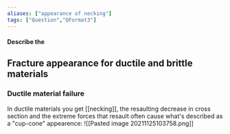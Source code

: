 ```yaml
---
aliases: ["appearance of necking"]
tags: ["Question","QFormat3"]
---
```


#### Describe the
## Fracture appearance for ductile and brittle materials

### Ductile material failure

In ductile materials you get [[necking]], the resaulting decrease in cross section and the extreme forces that resault often cause what's described as a "cup-cone" appearence:
![[Pasted image 20211125103758.png]]

